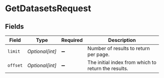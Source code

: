 # GetDatasetsRequest


## Fields

| Field                                               | Type                                                | Required                                            | Description                                         |
| --------------------------------------------------- | --------------------------------------------------- | --------------------------------------------------- | --------------------------------------------------- |
| `limit`                                             | *Optional[int]*                                     | :heavy_minus_sign:                                  | Number of results to return per page.               |
| `offset`                                            | *Optional[int]*                                     | :heavy_minus_sign:                                  | The initial index from which to return the results. |